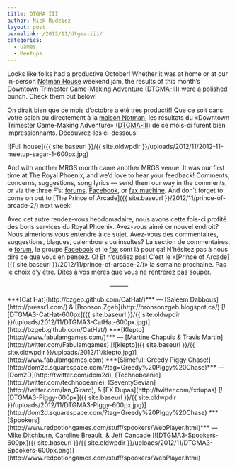 ```yaml
---
title: DTGMA III
author: Nick Rudzicz
layout: post
permalink: /2012/11/dtgma-iii/
categories:
  - Games
  - Meetups
---
```


Looks like folks had a productive October! Whether it was at home or at our in-person [Notman House](http://notman.org/en/) weekend jam, the results of this month&#8217;s Downtown Trimester Game-Making Adventure ([DTGMA-III](http://oldforum.mrgs.ca/index.php/topic,55.0.html)) were a polished bunch. Check them out below!




On dirait bien que ce mois d&#8217;octobre a &eacute;t&eacute; tr&egrave;s productif! Que ce soit dans votre salon ou directement &agrave; la [maison Notman](http://notman.org/fr/), les r&eacute;sultats du &laquo;Downtown Trimester Game-Making Adventure&raquo; ([DTGMA-III](http://oldforum.mrgs.ca/index.php/topic,55.0.html)) de ce mois-ci furent bien impressionnants. D&eacute;couvrez-les ci-dessous!




![Full house]({{ site.baseurl }}/{{ site.oldwpdir }}/uploads/2012/11/2012-11-meetup-sagar-1-600px.jpg)

And with another MRGS month came another MRGS venue. It was our first time at The Royal Phoenix, and we&#8217;d love to hear your feedback! Comments, concerns, suggestions, song lyrics &#8212; send them our way in the comments, or via the three F&#8217;s: [forums](http://oldforum.mrgs.ca/index.php), [Facebook](https://www.facebook.com/groups/135987799795381/), or [fax machine](http://static2.businessinsider.com/image/506207c96bb3f7c44d000001/office-space-fax-machine.jpg).
And don&#8217;t forget to come on out to [The Prince of Arcade]({{ site.baseurl }}/2012/11/prince-of-arcade-2/) next week!

Avec cet autre rendez-vous hebdomadaire, nous avons cette fois-ci profit&eacute; des bons services du Royal Phoenix. Avez-vous aim&eacute; ce nouvel endroit? Nous aimerions vous entendre &agrave; ce sujet. Avez-vous des commentaires, suggestions, blagues, calembours ou insultes? La section de commentaires, le [forum](http://oldforum.mrgs.ca/index.php), le groupe [Facebook](https://www.facebook.com/groups/135987799795381/) et le [fax](http://static2.businessinsider.com/image/506207c96bb3f7c44d000001/office-space-fax-machine.jpg) sont l&agrave; pour &ccedil;a! N&#8217;h&eacute;sitez pas &agrave; nous dire ce que vous en pensez.
O! Et n&#8217;oubliez pas! C&#8217;est le &laquo;[Prince of Arcade]({{ site.baseurl }}/2012/11/prince-of-arcade-2/)&raquo; la semaine prochaine. Pas le choix d&#8217;y &ecirc;tre. Dites &agrave; vos m&egrave;res que vous ne rentrerez pas souper.
 




<center>

&#8212;&#8212;&#8212;

</center>
***[Cat Hat](http://bzgeb.github.com/CatHat/)*** &#8212; [Saleem Dabbous](http://pressr1.com/) &#038; [Bronson Zgeb](http://bronsonzgeb.blogspot.ca/)
 [![DTGMA3-CatHat-600px]({{ site.baseurl }}/{{ site.oldwpdir }}/uploads/2012/11/DTGMA3-CatHat-600px.jpg)](http://bzgeb.github.com/CatHat/)
***[Klepto](http://www.fabulamgames.com/)*** &#8212; [Martine Chapuis &#038; Travis Martin](http://twitter.com/Fabulamgames)
 [![klepto]({{ site.baseurl }}/{{ site.oldwpdir }}/uploads/2012/11/klepto.jpg)](http://www.fabulamgames.com)
***[Slimeful: Greedy Piggy Chase!](http://dom2d.squarespace.com/?tag=Greedy%20PIggy%20Chase)*** &#8212; [Dom2D](http://twitter.com/dom2d), [Technobeanie](http://twitter.com/technobeanie), [SeventySevian](http://twitter.com/Ian_Girard), &#038; [FX Dupas](http://twitter.com/fxdupas)
 [![DTGMA3-Piggy-600px]({{ site.baseurl }}/{{ site.oldwpdir }}/uploads/2012/11/DTGMA3-Piggy-600px.jpg)](http://dom2d.squarespace.com/?tag=Greedy%20PIggy%20Chase)
***[Spookers](http://www.redpotiongames.com/stuff/spookers/WebPlayer.html)*** &#8212; Mike Ditchburn, Caroline Breault, &#038; Jeff Cancade
 [![DTGMA3-Spookers-600px]({{ site.baseurl }}/{{ site.oldwpdir }}/uploads/2012/11/DTGMA3-Spookers-600px.png)](http://www.redpotiongames.com/stuff/spookers/WebPlayer.html)
